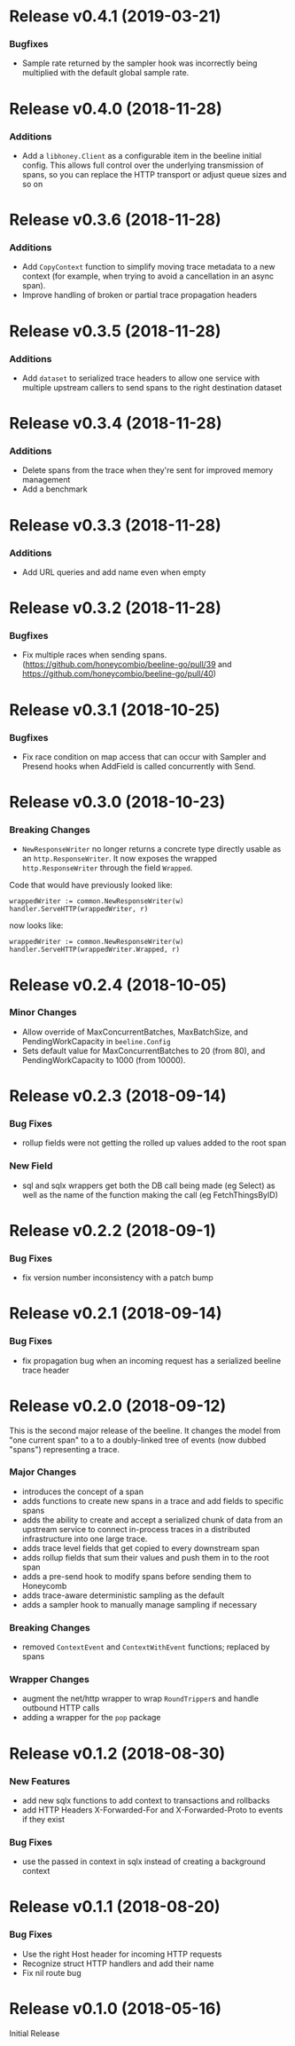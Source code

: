 Release v0.4.1 (2019-03-21)
==

### Bugfixes

* Sample rate returned by the sampler hook was incorrectly being multiplied with the default global sample rate.

Release v0.4.0 (2018-11-28)
==

### Additions

* Add a `libhoney.Client` as a configurable item in the beeline initial config.
  This allows full control over the underlying transmission of spans, so you can
  replace the HTTP transport or adjust queue sizes and so on

Release v0.3.6 (2018-11-28)
==

### Additions

* Add `CopyContext` function to simplify moving trace metadata to a new context
  (for example, when trying to avoid a cancellation in an async span).
* Improve handling of broken or partial trace propagation headers

Release v0.3.5 (2018-11-28)
==

### Additions

* Add `dataset` to serialized trace headers to allow one service with multiple
  upstream callers to send spans to the right destination dataset

Release v0.3.4 (2018-11-28)
==

### Additions

* Delete spans from the trace when they're sent for improved memory management
* Add a benchmark

Release v0.3.3 (2018-11-28)
==

### Additions

* Add URL queries and add name even when empty

Release v0.3.2 (2018-11-28)
==

### Bugfixes

* Fix multiple races when sending spans. (https://github.com/honeycombio/beeline-go/pull/39 and https://github.com/honeycombio/beeline-go/pull/40)

Release v0.3.1 (2018-10-25)
==

### Bugfixes

* Fix race condition on map access that can occur with Sampler and Presend hooks when AddField is called concurrently with Send.

Release v0.3.0 (2018-10-23)
==

### Breaking Changes

* `NewResponseWriter` no longer returns a concrete type directly usable as an `http.ResponseWriter`.  It now exposes the wrapped `http.ResponseWriter` through the field `Wrapped`.

Code that would have previously looked like:

```
wrappedWriter := common.NewResponseWriter(w)
handler.ServeHTTP(wrappedWriter, r)
```

now looks like:

```
wrappedWriter := common.NewResponseWriter(w)
handler.ServeHTTP(wrappedWriter.Wrapped, r)
```

Release v0.2.4 (2018-10-05)
===

### Minor Changes

* Allow override of MaxConcurrentBatches, MaxBatchSize, and PendingWorkCapacity in `beeline.Config`
* Sets default value for MaxConcurrentBatches to 20 (from 80), and PendingWorkCapacity to 1000 (from 10000).

Release v0.2.3 (2018-09-14)
===

### Bug Fixes
* rollup fields were not getting the rolled up values added to the root span

### New Field
* sql and sqlx wrappers get both the DB call being made (eg Select) as well as the name of the function making the call (eg FetchThingsByID)

Release v0.2.2 (2018-09-1)
===

### Bug Fixes
* fix version number inconsistency with a patch bump

Release v0.2.1 (2018-09-14)
===

### Bug Fixes
* fix propagation bug when an incoming request has a serialized beeline trace header

Release v0.2.0 (2018-09-12)
===

This is the second major release of the beeline. It changes the model from "one
current span" to a to a doubly-linked tree of events (now dubbed "spans")
representing a trace.

### Major Changes

* introduces the concept of a span
* adds functions to create new spans in a trace and add fields to specific spans
* adds the ability to create and accept a serialized chunk of data from an upstream service to connect in-process traces in a distributed infrastructure into one large trace.
* adds trace level fields that get copied to every downstream span
* adds rollup fields that sum their values and push them in to the root span
* adds a pre-send hook to modify spans before sending them to Honeycomb
* adds trace-aware deterministic sampling as the default
* adds a sampler hook to manually manage sampling if necessary

### Breaking Changes

* removed `ContextEvent` and `ContextWithEvent` functions; replaced by spans

### Wrapper Changes
* augment the net/http wrapper to wrap `RoundTripper`s and handle outbound HTTP calls
* adding a wrapper for the `pop` package


Release v0.1.2 (2018-08-30)
===

### New Features

* add new sqlx functions to add context to transactions and rollbacks
* add HTTP Headers X-Forwarded-For and X-Forwarded-Proto to events if they exist

### Bug Fixes
* use the passed in context in sqlx instead of creating a background context

Release v0.1.1 (2018-08-20)
===

### Bug Fixes
* Use the right Host header for incoming HTTP requests
* Recognize struct HTTP handlers and add their name
* Fix nil route bug

Release v0.1.0 (2018-05-16)
===

Initial Release
